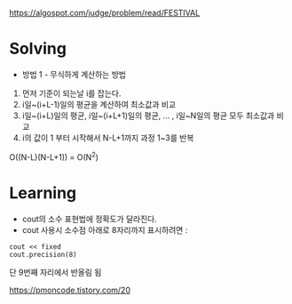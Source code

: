 https://algospot.com/judge/problem/read/FESTIVAL

# Solving

* 방법 1 - 무식하게 계산하는 방법
1. 먼저 기준이 되는날 i를 잡는다.
2. i일~(i+L-1)일의 평균을 계산하여 최소값과 비교
3. i일~(i+L)일의 평균, i일~(i+L+1)일의 평균, ... , i일~N일의 평균 모두 최소값과 비교
4. i의 값이 1 부터 시작해서 N-L+1까지 과정 1~3를 반복

O((N-L)(N-L+1)) = O(N<sup>2</sup>)


# Learning

* cout의 소수 표현법에 정확도가 달라진다.
* cout 사용시 소수점 아래로 8자리까지 표시하려면 :   
```
cout << fixed 
cout.precision(8)
```
단 9번째 자리에서 반올림 됨

https://pmoncode.tistory.com/20
